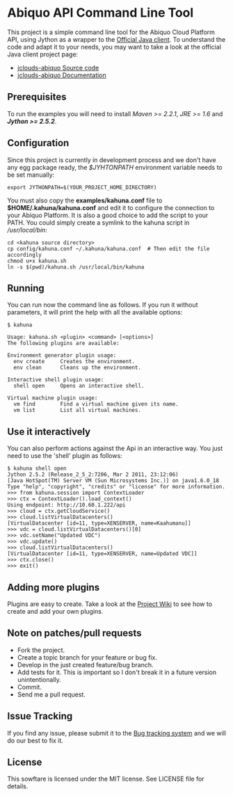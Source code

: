 Abiquo API Command Line Tool
============================

This project is a simple command line tool for the Abiquo Cloud Platform API, using
Jython as a wrapper to the [Official Java client](https://github.com/abiquo/jclouds-abiquo).
To understand the code and adapt it to your needs, you may want to take a
look at the official Java client project page:

 * [jclouds-abiquo Source code](https://github.com/abiquo/jclouds-abiquo)
 * [jclouds-abiquo Documentation](https://github.com/abiquo/jclouds-abiquo/wiki)


Prerequisites
-------------

To run the examples you will need to install *Maven >= 2.2.1*, *JRE >= 1.6*
and ***Jython >= 2.5.2***.


Configuration
-------------

Since this project is currently in development process and we don't have any egg 
package ready, the *$JYHTONPATH* environment variable needs to be set manually:

    export JYTHONPATH=$(YOUR_PROJECT_HOME_DIRECTORY)

You must also copy the **examples/kahuna.conf** file to **$HOME/.kahuna/kahuna.conf**
and edit it to configure the connection to your Abiquo Platform. It is also a good choice
to add the script to your PATH. You could simply create a symlink to the kahuna script
in */usr/local/bin*:

    cd <kahuna source directory>
    cp config/kahuna.conf ~/.kahuna/kahuna.conf  # Then edit the file accordingly
    chmod u+x kahuna.sh
    ln -s $(pwd)/kahuna.sh /usr/local/bin/kahuna


Running
-------

You can run now the command line as follows. If you run it without parameters, it will
print the help with all the available options:

    $ kahuna
    
    Usage: kahuna.sh <plugin> <command> [<options>]
    The following plugins are available:
    
    Environment generator plugin usage:
      env create     Creates the environment. 
      env clean      Cleans up the environment. 
    
    Interactive shell plugin usage:
      shell open     Opens an interactive shell. 
    
    Virtual machine plugin usage:
      vm find        Find a virtual machine given its name. 
      vm list        List all virtual machines.

Use it interactively
--------------------

You can also perform actions against the Api in an interactive way. You just need to
use the 'shell' plugin as follows:

    $ kahuna shell open
    Jython 2.5.2 (Release_2_5_2:7206, Mar 2 2011, 23:12:06) 
    [Java HotSpot(TM) Server VM (Sun Microsystems Inc.)] on java1.6.0_18
    Type "help", "copyright", "credits" or "license" for more information.
    >>> from kahuna.session import ContextLoader
    >>> ctx = ContextLoader().load_context()
    Using endpoint: http://10.60.1.222/api
    >>> cloud = ctx.getCloudService()         
    >>> cloud.listVirtualDatacenters()
    [VirtualDatacenter [id=11, type=XENSERVER, name=Kaahumanu]]
    >>> vdc = cloud.listVirtualDatacenters()[0]
    >>> vdc.setName("Updated VDC")
    >>> vdc.update()
    >>> cloud.listVirtualDatacenters()         
    [VirtualDatacenter [id=11, type=XENSERVER, name=Updated VDC]]
    >>> ctx.close()
    >>> exit()


Adding more plugins
-------------------

Plugins are easy to create. Take a look at the [Project Wiki](https://github.com/nacx/kahuna/wiki)
to see how to create and add your own plugins.


Note on patches/pull requests
-----------------------------
 
 * Fork the project.
 * Create a topic branch for your feature or bug fix.
 * Develop in the just created feature/bug branch.
 * Add tests for it. This is important so I don't break it in a future version unintentionally.
 * Commit.
 * Send me a pull request.


Issue Tracking
--------------

If you find any issue, please submit it to the [Bug tracking system](https://github.com/nacx/kahuna/issues) and we
will do our best to fix it.

License
-------

This sowftare is licensed under the MIT license. See LICENSE file for details.

